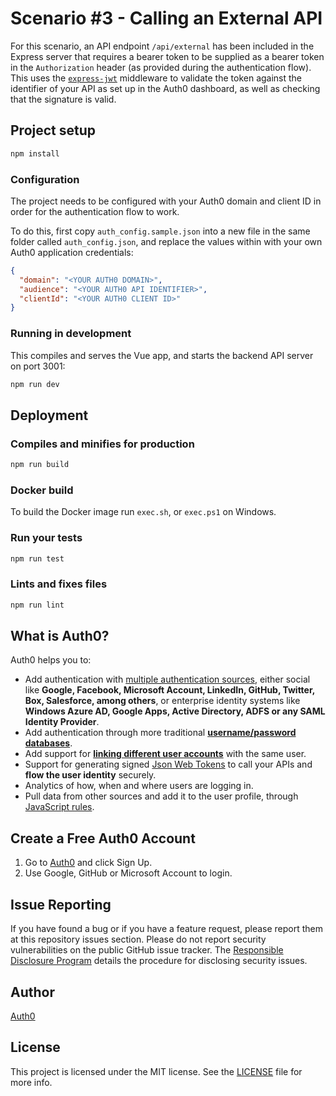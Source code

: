 # Scenario #3 - Calling an External API

For this scenario, an API endpoint `/api/external` has been included in the Express server that requires a bearer token to be supplied as a bearer token in the `Authorization` header (as provided during the authentication flow). This uses the [`express-jwt`](https://github.com/auth0/express-jwt) middleware to validate the token against the identifier of your API as set up in the Auth0 dashboard, as well as checking that the signature is valid.

## Project setup

```bash
npm install
```

### Configuration

The project needs to be configured with your Auth0 domain and client ID in order for the authentication flow to work.

To do this, first copy `auth_config.sample.json` into a new file in the same folder called `auth_config.json`, and replace the values within with your own Auth0 application credentials:

```json
{
  "domain": "<YOUR AUTH0 DOMAIN>",
  "audience": "<YOUR AUTH0 API IDENTIFIER>",
  "clientId": "<YOUR AUTH0 CLIENT ID>"
}
```

### Running in development

This compiles and serves the Vue app, and starts the backend API server on port 3001:

```bash
npm run dev
```

## Deployment

### Compiles and minifies for production

```bash
npm run build

```
### Docker build

To build the Docker image run `exec.sh`, or `exec.ps1` on Windows.

### Run your tests

```bash
npm run test
```

### Lints and fixes files

```bash
npm run lint
```

## What is Auth0?

Auth0 helps you to:

- Add authentication with [multiple authentication sources](https://docs.auth0.com/identityproviders), either social like **Google, Facebook, Microsoft Account, LinkedIn, GitHub, Twitter, Box, Salesforce, among others**, or enterprise identity systems like **Windows Azure AD, Google Apps, Active Directory, ADFS or any SAML Identity Provider**.
- Add authentication through more traditional **[username/password databases](https://docs.auth0.com/mysql-connection-tutorial)**.
- Add support for **[linking different user accounts](https://docs.auth0.com/link-accounts)** with the same user.
- Support for generating signed [Json Web Tokens](https://docs.auth0.com/jwt) to call your APIs and **flow the user identity** securely.
- Analytics of how, when and where users are logging in.
- Pull data from other sources and add it to the user profile, through [JavaScript rules](https://docs.auth0.com/rules).

## Create a Free Auth0 Account

1. Go to [Auth0](https://auth0.com/signup) and click Sign Up.
2. Use Google, GitHub or Microsoft Account to login.

## Issue Reporting

If you have found a bug or if you have a feature request, please report them at this repository issues section. Please do not report security vulnerabilities on the public GitHub issue tracker. The [Responsible Disclosure Program](https://auth0.com/whitehat) details the procedure for disclosing security issues.

## Author

[Auth0](https://auth0.com)

## License

This project is licensed under the MIT license. See the [LICENSE](../LICENSE) file for more info.
